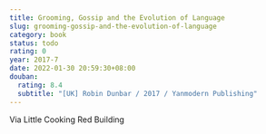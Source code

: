 ```yaml
---
title: Grooming, Gossip and the Evolution of Language
slug: grooming-gossip-and-the-evolution-of-language
category: book
status: todo
rating: 0
year: 2017-7
date: 2022-01-30 20:59:30+08:00
douban:
  rating: 8.4
  subtitle: "[UK] Robin Dunbar / 2017 / Yanmodern Publishing"
---
```


Via Little Cooking Red Building

